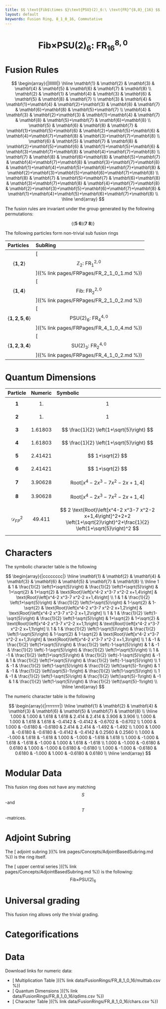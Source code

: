 ```yaml
---
title: $$ \text{Fib$\times $}\text{PSU}(2)_6:\ \text{FR}^{8,0}_{16} $$
layout: default
keywords: Fusion Ring, 8_1_0_16, Commutative
---
```

# $$ \text{Fib$\times $}\text{PSU}(2)_6:\ \text{FR}^{8,0}_{16} $$


# Fusion Rules

$$
\begin{array}{|llllllll|}
\hline
 \mathbf{1} & \mathbf{2} & \mathbf{3} & \mathbf{4} & \mathbf{5} & \mathbf{6} & \mathbf{7} & \mathbf{8} \\
 \mathbf{2} & \mathbf{1} & \mathbf{4} & \mathbf{3} & \mathbf{6} & \mathbf{5} & \mathbf{8} & \mathbf{7} \\
 \mathbf{3} & \mathbf{4} & \mathbf{1}+\mathbf{4} & \mathbf{2}+\mathbf{3} & \mathbf{8} & \mathbf{7} & \mathbf{6}+\mathbf{8} & \mathbf{5}+\mathbf{7} \\
 \mathbf{4} & \mathbf{3} & \mathbf{2}+\mathbf{3} & \mathbf{1}+\mathbf{4} & \mathbf{7} & \mathbf{8} & \mathbf{5}+\mathbf{7} & \mathbf{6}+\mathbf{8} \\
 \mathbf{5} & \mathbf{6} & \mathbf{8} & \mathbf{7} & \mathbf{1}+\mathbf{5}+\mathbf{6} & \mathbf{2}+\mathbf{5}+\mathbf{6} & \mathbf{4}+\mathbf{7}+\mathbf{8} & \mathbf{3}+\mathbf{7}+\mathbf{8} \\
 \mathbf{6} & \mathbf{5} & \mathbf{7} & \mathbf{8} & \mathbf{2}+\mathbf{5}+\mathbf{6} & \mathbf{1}+\mathbf{5}+\mathbf{6} & \mathbf{3}+\mathbf{7}+\mathbf{8} & \mathbf{4}+\mathbf{7}+\mathbf{8} \\
 \mathbf{7} & \mathbf{8} & \mathbf{6}+\mathbf{8} & \mathbf{5}+\mathbf{7} & \mathbf{4}+\mathbf{7}+\mathbf{8} & \mathbf{3}+\mathbf{7}+\mathbf{8} & \mathbf{1}+\mathbf{4}+\mathbf{5}+\mathbf{6}+\mathbf{7}+\mathbf{8} & \mathbf{2}+\mathbf{3}+\mathbf{5}+\mathbf{6}+\mathbf{7}+\mathbf{8} \\
 \mathbf{8} & \mathbf{7} & \mathbf{5}+\mathbf{7} & \mathbf{6}+\mathbf{8} & \mathbf{3}+\mathbf{7}+\mathbf{8} & \mathbf{4}+\mathbf{7}+\mathbf{8} & \mathbf{2}+\mathbf{3}+\mathbf{5}+\mathbf{6}+\mathbf{7}+\mathbf{8} & \mathbf{1}+\mathbf{4}+\mathbf{5}+\mathbf{6}+\mathbf{7}+\mathbf{8} \\
\hline
\end{array}
$$


The fusion rules are invariant under the group generated by the following permutations:

$$ \{(\mathbf{5} \  \mathbf{6}) (\mathbf{7} \  \mathbf{8})\} $$


The following particles form non-trivial sub fusion rings

| Particles | SubRing |
| :------ | :------ |
| $$ \{\mathbf{1},\mathbf{2}\} $$ | [ $$ \mathbb{Z}_2:\ \text{FR}^{2,0}_{1} $$ ]({% link pages/FRPages/FR_2_1_0_1.md %}) |
| $$ \{\mathbf{1},\mathbf{4}\} $$ | [ $$ \text{Fib}:\ \text{FR}^{2,0}_{2} $$ ]({% link pages/FRPages/FR_2_1_0_2.md %}) |
| $$ \{\mathbf{1},\mathbf{2},\mathbf{5},\mathbf{6}\} $$ | [ $$ \text{PSU(2})_6:\ \text{FR}^{4,0}_{4} $$ ]({% link pages/FRPages/FR_4_1_0_4.md %}) |
| $$ \{\mathbf{1},\mathbf{2},\mathbf{3},\mathbf{4}\} $$ | [ $$ \text{SU(2})_3:\ \text{FR}^{4,0}_{2} $$ ]({% link pages/FRPages/FR_4_1_0_2.md %}) |

# Quantum Dimensions

| Particle | Numeric | Symbolic |
| :------ | :------ | :------ |
| $$ \mathbf{1} $$ | $$ 1. $$ | $$ 1 $$ |
| $$ \mathbf{2} $$ | $$ 1. $$ | $$ 1 $$ |
| $$ \mathbf{3} $$ | $$ 1.61803 $$ | $$ \frac{1}{2} \left(1+\sqrt{5}\right) $$ |
| $$ \mathbf{4} $$ | $$ 1.61803 $$ | $$ \frac{1}{2} \left(1+\sqrt{5}\right) $$ |
| $$ \mathbf{5} $$ | $$ 2.41421 $$ | $$ 1+\sqrt{2} $$ |
| $$ \mathbf{6} $$ | $$ 2.41421 $$ | $$ 1+\sqrt{2} $$ |
| $$ \mathbf{7} $$ | $$ 3.90628 $$ | $$ \text{Root}\left[x^4-2 x^3-7 x^2-2 x+1,4\right] $$ |
| $$ \mathbf{8} $$ | $$ 3.90628 $$ | $$ \text{Root}\left[x^4-2 x^3-7 x^2-2 x+1,4\right] $$ |
| $$ \mathcal{D}_{FP}^2 $$ | $$ 49.411 $$ | $$ 2 \text{Root}\left[x^4-2 x^3-7 x^2-2 x+1,4\right]^2+2+2 \left(1+\sqrt{2}\right)^2+\frac{1}{2} \left(1+\sqrt{5}\right)^2 $$ |

# Characters

The symbolic character table is the following

$$
\begin{array}{|cccccccc|}
\hline
 \mathbf{1} & \mathbf{2} & \mathbf{4} & \mathbf{3} & \mathbf{6} & \mathbf{5} & \mathbf{7} & \mathbf{8} \\
\hline
 1 & 1 & \frac{1}{2} \left(1+\sqrt{5}\right) & \frac{1}{2} \left(1+\sqrt{5}\right) & 1+\sqrt{2} & 1+\sqrt{2} & \text{Root}\left[x^4-2 x^3-7 x^2-2 x+1,4\right] & \text{Root}\left[x^4-2 x^3-7 x^2-2 x+1,4\right] \\
 1 & 1 & \frac{1}{2} \left(1+\sqrt{5}\right) & \frac{1}{2} \left(1+\sqrt{5}\right) & 1-\sqrt{2} & 1-\sqrt{2} & \text{Root}\left[x^4-2 x^3-7 x^2-2 x+1,2\right] & \text{Root}\left[x^4-2 x^3-7 x^2-2 x+1,2\right] \\
 1 & 1 & \frac{1}{2} \left(1-\sqrt{5}\right) & \frac{1}{2} \left(1-\sqrt{5}\right) & 1+\sqrt{2} & 1+\sqrt{2} & \text{Root}\left[x^4-2 x^3-7 x^2-2 x+1,1\right] & \text{Root}\left[x^4-2 x^3-7 x^2-2 x+1,1\right] \\
 1 & 1 & \frac{1}{2} \left(1-\sqrt{5}\right) & \frac{1}{2} \left(1-\sqrt{5}\right) & 1-\sqrt{2} & 1-\sqrt{2} & \text{Root}\left[x^4-2 x^3-7 x^2-2 x+1,3\right] & \text{Root}\left[x^4-2 x^3-7 x^2-2 x+1,3\right] \\
 1 & -1 & \frac{1}{2} \left(1+\sqrt{5}\right) & \frac{1}{2} \left(-1-\sqrt{5}\right) & 1 & -1 & \frac{1}{2} \left(-1-\sqrt{5}\right) & \frac{1}{2} \left(1+\sqrt{5}\right) \\
 1 & -1 & \frac{1}{2} \left(1+\sqrt{5}\right) & \frac{1}{2} \left(-1-\sqrt{5}\right) & -1 & 1 & \frac{1}{2} \left(1+\sqrt{5}\right) & \frac{1}{2} \left(-1-\sqrt{5}\right) \\
 1 & -1 & \frac{1}{2} \left(1-\sqrt{5}\right) & \frac{1}{2} \left(\sqrt{5}-1\right) & 1 & -1 & \frac{1}{2} \left(\sqrt{5}-1\right) & \frac{1}{2} \left(1-\sqrt{5}\right) \\
 1 & -1 & \frac{1}{2} \left(1-\sqrt{5}\right) & \frac{1}{2} \left(\sqrt{5}-1\right) & -1 & 1 & \frac{1}{2} \left(1-\sqrt{5}\right) & \frac{1}{2} \left(\sqrt{5}-1\right) \\
\hline
\end{array}
$$

The numeric character table is the following

$$
\begin{array}{|rrrrrrrr|}
\hline
 \mathbf{1} & \mathbf{2} & \mathbf{4} & \mathbf{3} & \mathbf{6} & \mathbf{5} & \mathbf{7} & \mathbf{8} \\
\hline
 1.000 & 1.000 & 1.618 & 1.618 & 2.414 & 2.414 & 3.906 & 3.906 \\
 1.000 & 1.000 & 1.618 & 1.618 & -0.4142 & -0.4142 & -0.6702 & -0.6702 \\
 1.000 & 1.000 & -0.6180 & -0.6180 & 2.414 & 2.414 & -1.492 & -1.492 \\
 1.000 & 1.000 & -0.6180 & -0.6180 & -0.4142 & -0.4142 & 0.2560 & 0.2560 \\
 1.000 & -1.000 & 1.618 & -1.618 & 1.000 & -1.000 & -1.618 & 1.618 \\
 1.000 & -1.000 & 1.618 & -1.618 & -1.000 & 1.000 & 1.618 & -1.618 \\
 1.000 & -1.000 & -0.6180 & 0.6180 & 1.000 & -1.000 & 0.6180 & -0.6180 \\
 1.000 & -1.000 & -0.6180 & 0.6180 & -1.000 & 1.000 & -0.6180 & 0.6180 \\
\hline
\end{array}
$$

# Modular Data

This fusion ring does not have any matching $$ S $$-and $$ T $$-matrices.

# Adjoint Subring

The [ adjoint subring ]({% link pages/Concepts/AdjointBasedSubring.md %}) is the ring itself.

The [ upper central series ]({% link pages/Concepts/AdjointBasedSubring.md %}) is the following:
$$ \text{Fib$\times $}\text{PSU}(2)_6 $$

# Universal grading

This fusion ring allows only the trivial grading.

# Categorifications



# Data

Download links for numeric data:

* [ Multiplication Table ]({% link data/FusionRings/FR_8_1_0_16/multtab.csv %})
* [ Quantum Dimensions ]({% link data/FusionRings/FR_8_1_0_16/qdims.csv %})
* [ Character Table ]({% link data/FusionRings/FR_8_1_0_16/chars.csv %})
